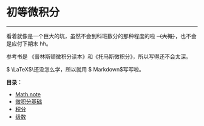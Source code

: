 # 初等微积分

---

看着就像是一个巨大的坑，虽然不会到科班数分的那种程度的啦 ~~（大概）~~，也不会是应付下期末 hh。

参考书是 《普林斯顿微积分读本》和《托马斯微积分》，所以写得还不会太深。

$ \LaTeX$\还没怎么学，所以就用 $ Markdown$写写啦。

**目录：**

- [Math.note](../README.md)
- [微积分基础](BasicCalculus.md)
- [积分](Integral.md)
- [级数](Series.md)
